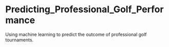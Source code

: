 # Predicting_Professional_Golf_Performance
Using machine learning to predict the outcome of professional golf tournaments.

